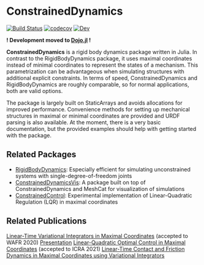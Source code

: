 # ConstrainedDynamics
[![Build Status](https://github.com/janbruedigam/ConstrainedDynamics.jl/workflows/CI/badge.svg)](https://github.com/janbruedigam/ConstrainedDynamics.jl/actions?query=workflow%3ACI)
[![codecov](https://codecov.io/gh/janbruedigam/ConstrainedDynamics.jl/branch/master/graph/badge.svg)](https://codecov.io/gh/janbruedigam/ConstrainedDynamics.jl)
[![Dev](https://img.shields.io/badge/docs-latest-blue.svg)](https://janbruedigam.github.io/ConstrainedDynamics.jl/dev/)

**! Development moved to [Dojo.jl](https://github.com/dojo-sim/Dojo.jl) !**

**ConstrainedDynamics** is a rigid body dynamics package written in Julia. In contrast to the RigidBodyDynamics package, it uses maximal coordinates instead of minimal coordinates to represent the states of a mechanism. This parametrization can be advantageous when simulating structures with additional explicit constraints. In terms of speed, ConstrainedDynamics and RigidBodyDynamics are roughly comparable, so for normal applications, both are valid options.

The package is largely built on StaticArrays and avoids allocations for improved performance. Convenience methods for setting up mechanical structures in maximal or minimal coordinates are provided and URDF parsing is also available. At the moment, there is a very basic documentation, but the provided examples should help with getting started with the package. 

## Related Packages
* [RigidBodyDynamics](https://github.com/JuliaRobotics/RigidBodyDynamics.jl): Especially efficient for simulating unconstrained systems with single-degree-of-freedom joints
* [ConstrainedDynamicsVis](https://github.com/janbruedigam/ConstrainedDynamicsVis.jl): A package built on top of ConstrainedDynamics and MeshCat for visualization of simulations
* [ConstrainedControl](https://github.com/janbruedigam/ConstrainedControl.jl): Experimental implementation of Linear-Quadratic Regulation (LQR) in maximal coordinates

## Related Publications
[Linear-Time Variational Integrators in Maximal Coordinates](https://arxiv.org/abs/2002.11245) (accepted to WAFR 2020) [Presentation](https://www.youtube.com/watch?v=kI5qBccGKfU)
[Linear-Quadratic Optimal Control in Maximal Coordinates](https://arxiv.org/abs/2010.05886) (accepted to ICRA 2021)
[Linear-Time Contact and Friction Dynamics in Maximal Coordinates using Variational Integrators](https://arxiv.org/abs/2109.07262)


